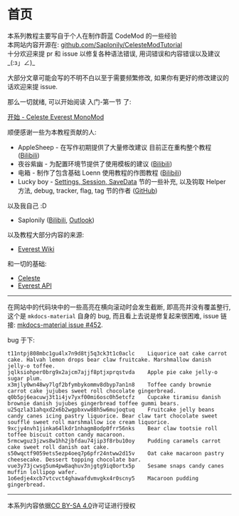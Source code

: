 # 首页

本系列教程主要写自于个人在制作蔚蓝 CodeMod 的一些经验  
本网站内容开源在: [github.com/Saplonily/CelesteModTutorial](https://github.com/Saplonily/CelesteModTutorial)  
十分欢迎来提 pr 和 issue 以修复各种语法错误, 用词错误和内容错误以及建议_(:з」∠)_  

大部分文章可能会写的不明不白以至于需要频繁修改, 如果你有更好的修改建议的话欢迎来提 issue.  

那么一切就绪, 可以开始阅读 入门-第一节 了:

[开始 - Celeste Everest MonoMod](basics/celeste_everest_monomod.md)

顺便感谢一些为本教程贡献的人:

- AppleSheep - 在写作初期提供了大量修改建议 目前正在重构整个教程([Bilibili](https://space.bilibili.com/227488539))
- 夜谷紫幽 - 为配置环境节提供了使用模板的建议 ([Bilibili](https://space.bilibili.com/346379712))
- 电箱 - 制作了包含基础 Loenn 使用教程的作图教程 ([Bilibili](https://space.bilibili.com/240308518))
- Lucky boy - [Settings, Session, SaveData](basics/session_settings_savedata.md) 节的一些补充, 以及钩取 Helper 方法, debug, tracker, flag, tag 节的作者 ([GitHub](https://github.com/LuckyBoy-7))

以及我自己 :D

- Saplonily ([Bilibili](https://space.bilibili.com/39046375), [Outlook](mailto:Saplonily@outlook.com))

以及教程大部分内容的来源:

- [Everest Wiki](https://github.com/EverestAPI/Resources/wiki/Code-Mod-Setup)

和一切的基础:

- [Celeste](https://www.celestegame.com/)
- [Everest API](https://github.com/EverestAPI)

----

在网站中的代码块中的一些高亮在横向滚动时会发生截断, 即高亮并没有覆盖整行, 这个是 `mkdocs-material` 自身的 bug, 而且看上去说是修复起来很困难,
issue 链接: [mkdocs-material issue #452](https://github.com/squidfunk/mkdocs-material/issues/452).  

bug 于下:
``` hl_lines="1 2 3 4"
t11ntpj808mbc1gu4lx7n9d8tj5q3ck3t1c0aclc    Liquorice oat cake carrot cake. Halvah lemon drops bear claw fruitcake. Marshmallow danish jelly-o toffee.
jqlksiohper0brg9x2ajcm7ajjf8ptjxprqstvda    Apple pie cake jelly-o sugar plum.
x3mjly0wn48wy7lgf2bfymbykommv8dbyp7an1n8    Toffee candy brownie carrot cake jujubes sweet roll chocolate gingerbread.
q0b5pj6eacuwj3t1i4jv7yxf00mi6osc0h5etcfz    Cupcake tiramisu danish brownie danish jujubes gingerbread toffee gummi bears.
u25qzla31ahqxd2x6b2wgpbxvw88h5w6mujoqtuq    Fruitcake jelly beans candy canes icing pastry liquorice. Bear claw tart chocolate sweet soufflé sweet roll marshmallow ice cream liquorice.
9xcjy4nvh1jinka64lkdr1nhagm8odp0frr56nks    Bear claw tootsie roll toffee biscuit cotton candy macaroon. 
5rmcwguz3jzws8w1hh2jbfdau74jip3f8rbu10oy    Pudding caramels carrot cake sweet roll danish oat cake.
s50wqctf9059ets5ezp4oeq7p6pfr24ntww2d15v    Oat cake macaroon pastry cheesecake. Dessert topping chocolate bar. 
vue3y73jcwsg5um4pw8aqhuv3njgtg9iq0ortx5p    Sesame snaps candy canes muffin lollipop wafer. 
1o6edje4xcb7vtcvct4ghawafdvmvgkx4r0scny5    Macaroon pudding gingerbread. 
```

-----

本系列内容依据[CC BY-SA 4.0](https://creativecommons.org/licenses/by-sa/4.0/)许可证进行授权